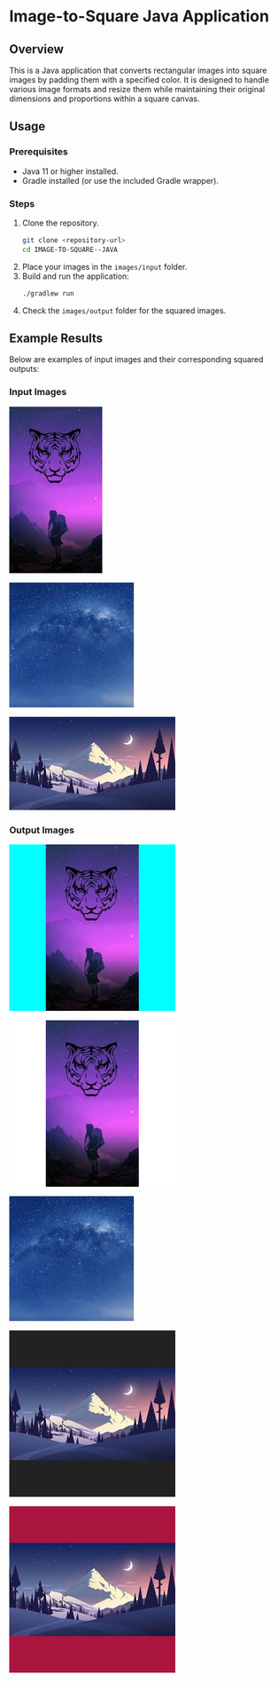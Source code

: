# Image-to-Square Java Application

## Overview

This is a Java application that converts rectangular images into square images by padding them with a specified color. It is designed to handle various image formats and resize them while maintaining their original dimensions and proportions within a square canvas.

## Usage

### Prerequisites

- Java 11 or higher installed.
- Gradle installed (or use the included Gradle wrapper).

### Steps

1. Clone the repository.
   ```bash
   git clone <repository-url>
   cd IMAGE-TO-SQUARE--JAVA
   ```
2. Place your images in the `images/input` folder.
3. Build and run the application:
   ```bash
   ./gradlew run
   ```
4. Check the `images/output` folder for the squared images.

## Example Results

Below are examples of input images and their corresponding squared outputs:

### Input Images

![168x300](images/input/168x300.png)

![225x225](images/input/225x225.jpg)

![300x168](images/input/300x168.jpg)

### Output Images

![168x300-squared-#00ffff](images/output/168x300-squared-%2300ffff.png)

![168x300-squared-#ffffff](images/output/168x300-squared-%23ffffff.png)

![225x225-squared-#000000](images/output/225x225-squared-%23000000.jpg)

![300x168-squared-#222222](images/output/300x168-squared-%23222222.jpg)

![300x168-squared-#aa153e](images/output/300x168-squared-%23aa153e.jpg)
